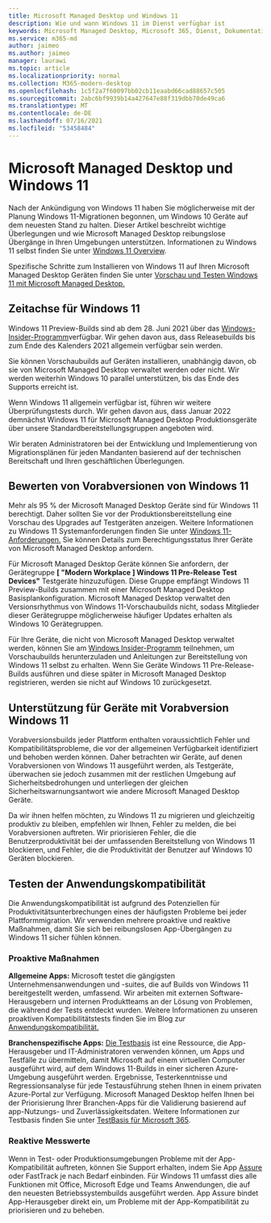 ```yaml
---
title: Microsoft Managed Desktop und Windows 11
description: Wie und wann Windows 11 im Dienst verfügbar ist
keywords: Microsoft Managed Desktop, Microsoft 365, Dienst, Dokumentation
ms.service: m365-md
author: jaimeo
ms.author: jaimeo
manager: laurawi
ms.topic: article
ms.localizationpriority: normal
ms.collection: M365-modern-desktop
ms.openlocfilehash: 1c5f2a7f60097bb02cb11eaabd66cad88657c505
ms.sourcegitcommit: 2abc6bf9939b14a427647e88f319dbb70de49ca6
ms.translationtype: MT
ms.contentlocale: de-DE
ms.lasthandoff: 07/16/2021
ms.locfileid: "53458484"
---
```

# <a name="microsoft-managed-desktop-and-windows-11"></a>Microsoft Managed Desktop und Windows 11

Nach der Ankündigung von Windows 11 haben Sie möglicherweise mit der Planung Windows 11-Migrationen begonnen, um Windows 10 Geräte auf dem neuesten Stand zu halten. Dieser Artikel beschreibt wichtige Überlegungen und wie Microsoft Managed Desktop reibungslose Übergänge in Ihren Umgebungen unterstützen. Informationen zu Windows 11 selbst finden Sie unter [Windows 11 Overview](/windows/whats-new/windows-11).

Spezifische Schritte zum Installieren von Windows 11 auf Ihren Microsoft Managed Desktop Geräten finden Sie unter [Vorschau und Testen Windows 11 mit Microsoft Managed Desktop.](../working-with-managed-desktop/test-win11-mmd.md)

## <a name="timeline-for-windows-11"></a>Zeitachse für Windows 11

Windows 11 Preview-Builds sind ab dem 28. Juni 2021 über das [Windows-Insider-Programm](/windows-insider/)verfügbar. Wir gehen davon aus, dass Releasebuilds bis zum Ende des Kalenders 2021 allgemein verfügbar sein werden.

Sie können Vorschaubuilds auf Geräten installieren, unabhängig davon, ob sie von Microsoft Managed Desktop verwaltet werden oder nicht. Wir werden weiterhin Windows 10 parallel unterstützen, bis das Ende des Supports erreicht ist.

Wenn Windows 11 allgemein verfügbar ist, führen wir weitere Überprüfungstests durch. Wir gehen davon aus, dass Januar 2022 demnächst Windows 11 für Microsoft Managed Desktop Produktionsgeräte über unsere Standardbereitstellungsgruppen angeboten wird.

Wir beraten Administratoren bei der Entwicklung und Implementierung von Migrationsplänen für jeden Mandanten basierend auf der technischen Bereitschaft und Ihren geschäftlichen Überlegungen.

## <a name="assessing-pre-release-versions-of-windows-11"></a>Bewerten von Vorabversionen von Windows 11

Mehr als 95 % der Microsoft Managed Desktop Geräte sind für Windows 11 berechtigt. Daher sollten Sie vor der Produktionsbereitstellung eine Vorschau des Upgrades auf Testgeräten anzeigen. Weitere Informationen zu Windows 11 Systemanforderungen finden Sie unter [Windows 11-Anforderungen.](/windows/whats-new/windows-11-requirements) Sie können Details zum Berechtigungsstatus Ihrer Geräte von Microsoft Managed Desktop anfordern.

Für Microsoft Managed Desktop Geräte können Sie anfordern, der Gerätegruppe **\[ "Modern Workplace \] Windows 11 Pre-Release Test Devices"** Testgeräte hinzuzufügen. Diese Gruppe empfängt Windows 11 Preview-Builds zusammen mit einer Microsoft Managed Desktop Basisplankonfiguration. Microsoft Managed Desktop verwaltet den Versionsrhythmus von Windows 11-Vorschaubuilds nicht, sodass Mitglieder dieser Gerätegruppe möglicherweise häufiger Updates erhalten als Windows 10 Gerätegruppen.

Für Ihre Geräte, die nicht von Microsoft Managed Desktop verwaltet werden, können Sie am [Windows Insider-Programm](/windows-insider/) teilnehmen, um Vorschaubuilds herunterzuladen und Anleitungen zur Bereitstellung von Windows 11 selbst zu erhalten. Wenn Sie Geräte Windows 11 Pre-Release-Builds ausführen und diese später in Microsoft Managed Desktop registrieren, werden sie nicht auf Windows 10 zurückgesetzt.

## <a name="support-for-pre-release-windows-11-devices"></a>Unterstützung für Geräte mit Vorabversion Windows 11

Vorabversionsbuilds jeder Plattform enthalten voraussichtlich Fehler und Kompatibilitätsprobleme, die vor der allgemeinen Verfügbarkeit identifiziert und behoben werden können. Daher betrachten wir Geräte, auf denen Vorabversionen von Windows 11 ausgeführt werden, als Testgeräte, überwachen sie jedoch zusammen mit der restlichen Umgebung auf Sicherheitsbedrohungen und unterliegen der gleichen Sicherheitswarnungsantwort wie andere Microsoft Managed Desktop Geräte.

Da wir ihnen helfen möchten, zu Windows 11 zu migrieren und gleichzeitig produktiv zu bleiben, empfehlen wir Ihnen, Fehler zu melden, die bei Vorabversionen auftreten. Wir priorisieren Fehler, die die Benutzerproduktivität bei der umfassenden Bereitstellung von Windows 11 blockieren, und Fehler, die die Produktivität der Benutzer auf Windows 10 Geräten blockieren.

## <a name="testing-application-compatibility"></a>Testen der Anwendungskompatibilität

Die Anwendungskompatibilität ist aufgrund des Potenziellen für Produktivitätsunterbrechungen eines der häufigsten Probleme bei jeder Plattformmigration. Wir verwenden mehrere proaktive und reaktive Maßnahmen, damit Sie sich bei reibungslosen App-Übergängen zu Windows 11 sicher fühlen können.

### <a name="proactive-measures"></a>Proaktive Maßnahmen

**Allgemeine Apps:** Microsoft testet die gängigsten Unternehmensanwendungen und -suites, die auf Builds von Windows 11 bereitgestellt werden, umfassend. Wir arbeiten mit externen Software-Herausgebern und internen Produktteams an der Lösung von Problemen, die während der Tests entdeckt wurden. Weitere Informationen zu unseren proaktiven Kompatibilitätstests finden Sie im Blog zur [Anwendungskompatibilität.](https://blogs.windows.com/windowsexperience/2019/01/15/application-compatibility-in-the-windows-ecosystem/)

**Branchenspezifische Apps:** [Die Testbasis](https://www.microsoft.com/testbase) ist eine Ressource, die App-Herausgeber und IT-Administratoren verwenden können, um Apps und Testfälle zu übermitteln, damit Microsoft auf einem virtuellen Computer ausgeführt wird, auf dem Windows 11-Builds in einer sicheren Azure-Umgebung ausgeführt werden. Ergebnisse, Testerkenntnisse und Regressionsanalyse für jede Testausführung stehen Ihnen in einem privaten Azure-Portal zur Verfügung. Microsoft Managed Desktop helfen Ihnen bei der Priorisierung Ihrer Branchen-Apps für die Validierung basierend auf app-Nutzungs- und Zuverlässigkeitsdaten. Weitere Informationen zur Testbasis finden Sie unter [TestBasis für Microsoft 365](https://techcommunity.microsoft.com/t5/windows-it-pro-blog/test-base-for-microsoft-365-microsoft-ignite-2021-updates/ba-p/2185566).

### <a name="reactive-measures"></a>Reaktive Messwerte

Wenn in Test- oder Produktionsumgebungen Probleme mit der App-Kompatibilität auftreten, können Sie Support erhalten, indem Sie App [Assure](/fasttrack/products-and-capabilities) oder FastTrack je nach Bedarf einbinden. Für Windows 11 umfasst dies alle Funktionen mit Office, Microsoft Edge und Teams Anwendungen, die auf den neuesten Betriebssystembuilds ausgeführt werden. App Assure bindet App-Herausgeber direkt ein, um Probleme mit der App-Kompatibilität zu priorisieren und zu beheben.